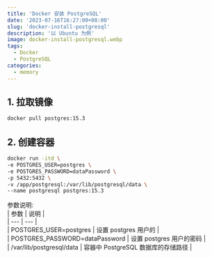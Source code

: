```yaml
---
title: 'Docker 安装 PostgreSQL'
date: '2023-07-16T16:27:00+08:00'
slug: 'docker-install-postgresql'
description: '以 Ubuntu 为例'
image: docker-install-postgresql.webp
tags:
  - Docker
  - PostgreSQL
categories:
  - memory
---
```


## 1. 拉取镜像

```bash
docker pull postgres:15.3
```

## 2. 创建容器

```bash
docker run -itd \
-e POSTGRES_USER=postgres \
-e POSTGRES_PASSWORD=dataPassword \
-p 5432:5432 \
-v /app/postgresql:/var/lib/postgresql/data \
--name postgresql postgres:15.3
```

参数说明:  
| 参数 | 说明 |  
| --- | --- |  
| POSTGRES_USER=postgres | 设置 postgres 用户的 |  
| POSTGRES_PASSWORD=dataPassword | 设置 postgres 用户的密码 |  
| /var/lib/postgresql/data | 容器中 PostgreSQL 数据库的存储路径 |  
